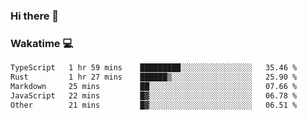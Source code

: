 ### Hi there 👋

<!--
**kikyou14/kikyou14** is a ✨ _special_ ✨ repository because its `README.md` (this file) appears on your GitHub profile.

Here are some ideas to get you started:

- 🔭 I’m currently working on ...
- 🌱 I’m currently learning ...
- 👯 I’m looking to collaborate on ...
- 🤔 I’m looking for help with ...
- 💬 Ask me about ...
- 📫 How to reach me: ...
- 😄 Pronouns: ...
- ⚡ Fun fact: ...
-->

### Wakatime 💻

<!--START_SECTION:waka-->

```txt
TypeScript   1 hr 59 mins    █████████░░░░░░░░░░░░░░░░   35.46 %
Rust         1 hr 27 mins    ██████▒░░░░░░░░░░░░░░░░░░   25.90 %
Markdown     25 mins         ██░░░░░░░░░░░░░░░░░░░░░░░   07.66 %
JavaScript   22 mins         █▓░░░░░░░░░░░░░░░░░░░░░░░   06.78 %
Other        21 mins         █▓░░░░░░░░░░░░░░░░░░░░░░░   06.51 %
```

<!--END_SECTION:waka-->